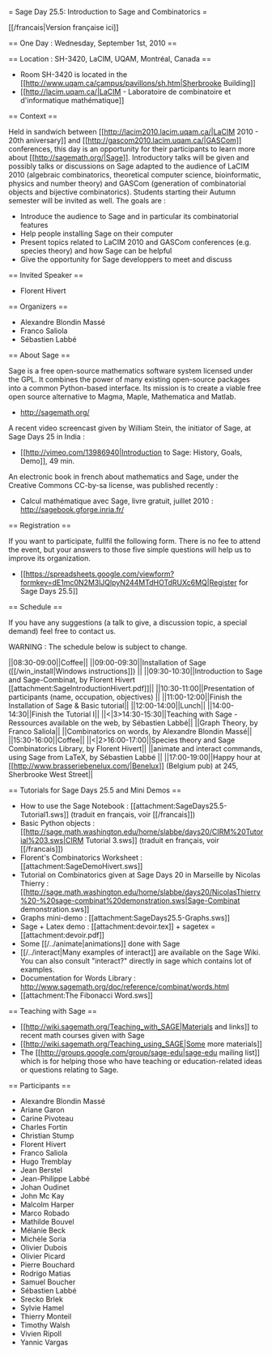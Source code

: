 = Sage Day 25.5: Introduction to Sage and Combinatorics =

[[/francais|Version française ici]]

== One Day : Wednesday, September 1st, 2010 ==

== Location : SH-3420, LaCIM, UQAM, Montréal, Canada ==

  * Room SH-3420 is located in the [[http://www.uqam.ca/campus/pavillons/sh.htm|Sherbrooke Building]]
  * [[http://lacim.uqam.ca/|LaCIM - Laboratoire de combinatoire et d'informatique mathématique]]

== Context ==

Held in sandwich between [[http://lacim2010.lacim.uqam.ca/|LaCIM 2010 - 20th aniversary]] and [[http://gascom2010.lacim.uqam.ca/|GASCom]] conferences, this day is an opportunity for their participants to learn more about [[http://sagemath.org/|Sage]]. Introductory talks will be given and possibly talks or discussions on Sage adapted to the audience of LaCIM 2010 (algebraic combinatorics, theoretical computer science, bioinformatic, physics and number theory) and GASCom (generation of combinatorial objects and bijective combinatorics). Students starting their Autumn semester will be invited as well. The goals are :

  * Introduce the audience to Sage and in particular its combinatorial features
  * Help people installing Sage on their computer
  * Present topics related to LaCIM 2010 and GASCom conferences (e.g. species theory) and how Sage can be helpful
  * Give the opportunity for Sage developpers to meet and discuss


== Invited Speaker ==

  * Florent Hivert
 
== Organizers ==

  * Alexandre Blondin Massé
  * Franco Saliola
  * Sébastien Labbé

== About Sage ==

Sage is a free open-source  mathematics software system licensed under the GPL. It combines the power of many existing open-source packages into a common Python-based interface. Its mission is to create a viable free open source alternative to Magma, Maple, Mathematica and Matlab.

  * http://sagemath.org/

A recent video screencast given by William Stein, the initiator of Sage, at Sage Days 25 in India :

  * [[http://vimeo.com/13986940|Introduction to Sage: History, Goals, Demo]], 49 min.

An electronic book in french about mathematics and Sage, under the Creative Commons CC-by-sa license, was published recently : 

  * Calcul mathématique avec Sage, livre gratuit, juillet 2010 : http://sagebook.gforge.inria.fr/ 

== Registration ==

If you want to participate, fullfil the following form. There is no fee to attend the event, but your answers to those five simple questions will help us to improve its organization.

  * [[https://spreadsheets.google.com/viewform?formkey=dE1mc0N2M3lJQlpyN244MTdHOTdRUXc6MQ|Register for Sage Days 25.5]]

== Schedule ==

If you have any suggestions (a talk to give, a discussion topic, a special demand) feel free to contact us.

WARNING : The schedule below is subject to change.


||08:30-09:00||Coffee||
||09:00-09:30||Installation of Sage ([[/win_install|Windows instructions]]) ||
||09:30-10:30||Introduction to Sage and Sage-Combinat, by Florent Hivert [[attachment:SageIntroductionHivert.pdf]]||
||10:30-11:00||Presentation of participants (name, occupation, objectives) ||
||11:00-12:00||Finish the Installation of Sage & Basic tutorial||
||12:00-14:00||Lunch||
||14:00-14:30||Finish the Tutorial I||
||<|3>14:30-15:30||Teaching with Sage - Ressources available on the web, by Sébastien Labbé||
||Graph Theory, by Franco Saliola||
||Combinatorics on words, by Alexandre Blondin Massé||
||15:30-16:00||Coffee||
||<|2>16:00-17:00||Species theory and Sage Combinatorics Library, by Florent Hivert||
||animate and interact commands, using Sage from LaTeX, by Sébastien Labbé ||
||17:00-19:00||Happy hour at [[http://www.brasseriebenelux.com/|Benelux]] (Belgium pub) at 245, Sherbrooke West Street||

== Tutorials for Sage Days 25.5 and Mini Demos ==

  * How to use the Sage Notebook : [[attachment:SageDays25.5-Tutorial1.sws]] (traduit en français, voir [[/francais]])
  * Basic Python objects : [[http://sage.math.washington.edu/home/slabbe/days20/CIRM%20Tutorial%203.sws|CIRM Tutorial 3.sws]] (traduit en français, voir [[/francais]])
  * Florent's Combinatorics Worksheet : [[attachment:SageDemoHivert.sws]]
  * Tutorial on Combinatorics given at Sage Days 20 in Marseille by Nicolas Thierry : [[http://sage.math.washington.edu/home/slabbe/days20/NicolasThierry%20-%20sage-combinat%20demonstration.sws|Sage-Combinat demonstration.sws]]
  * Graphs mini-demo : [[attachment:SageDays25.5-Graphs.sws]]
  * Sage + Latex demo : [[attachment:devoir.tex]] + sagetex = [[attachment:devoir.pdf]]
  * Some [[/../animate|animations]] done with Sage
  * [[/../interact|Many examples of interact]] are available on the Sage Wiki. You can also consult "interact?" directly in sage which contains lot of examples.
  * Documentation for Words Library : http://www.sagemath.org/doc/reference/combinat/words.html
  * [[attachment:The Fibonacci Word.sws]]

== Teaching with Sage ==

  * [[http://wiki.sagemath.org/Teaching_with_SAGE|Materials and links]] to recent math courses given with Sage
  * [[http://wiki.sagemath.org/Teaching_using_SAGE|Some more materials]]
  * The [[http://groups.google.com/group/sage-edu|sage-edu mailing list]] which is for helping those who have teaching or education-related ideas or questions relating to Sage.

== Participants ==

  * Alexandre Blondin Massé
  * Ariane Garon
  * Carine Pivoteau
  * Charles Fortin
  * Christian Stump
  * Florent Hivert
  * Franco Saliola
  * Hugo Tremblay
  * Jean Berstel
  * Jean-Philippe Labbé
  * Johan Oudinet
  * John Mc Kay
  * Malcolm Harper
  * Marco Robado
  * Mathilde Bouvel
  * Mélanie Beck
  * Michèle Soria
  * Olivier Dubois
  * Olivier Picard
  * Pierre Bouchard
  * Rodrigo Matias
  * Samuel Boucher
  * Sébastien Labbé
  * Srecko Brlek
  * Sylvie Hamel
  * Thierry Monteil
  * Timothy Walsh
  * Vivien Ripoll
  * Yannic Vargas
